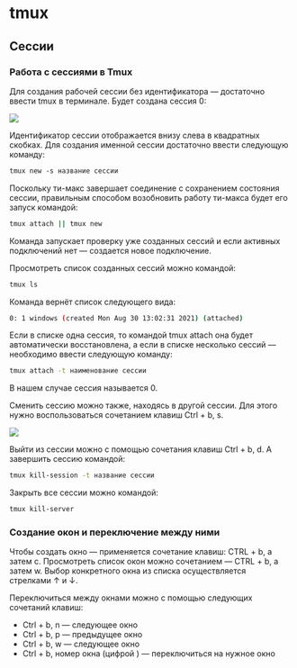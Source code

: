 # tmux

## Сессии
### Работа с сессиями в Tmux

Для создания рабочей сессии без идентификатора — достаточно ввести tmux в терминале. Будет создана сессия 0:

![](https://static.1cloud.ru/img/support/378.png)

Идентификатор сессии отображается внизу слева в квадратных скобках. Для создания именной сессии достаточно ввести следующую команду:

```bash
tmux new -s название сессии
```

Поскольку ти-макс завершает соединение с сохранением состояния сессии, правильным способом возобновить работу ти-макса будет его запуск командой:
```bash
tmux attach || tmux new
```

Команда запускает проверку уже созданных сессий и если активных подключений нет — создается новое подключение.

Просмотреть список созданных сессий можно командой:
```bash
tmux ls
```

Команда вернёт список следующего вида:
```bash
0: 1 windows (created Mon Aug 30 13:02:31 2021) (attached)
```

Если в списке одна сессия, то командой tmux attach она будет автоматически восстановлена, а если в списке несколько сессий — необходимо ввести следующую команду:
```bash
tmux attach -t наименование сессии
```

В нашем случае сессия называется 0.

Сменить сессию можно также, находясь в другой сессии. Для этого нужно воспользоваться сочетанием клавиш Ctrl + b, s.

![](https://static.1cloud.ru/img/support/379.png)

Выйти из сессии можно с помощью сочетания клавиш Ctrl + b, d. А завершить сессию командой:
```bash
tmux kill-session -t название сессии
```

Закрыть все сессии можно командой:
```bash
tmux kill-server
```

### Создание окон и переключение между ними

Чтобы создать окно — применяется сочетание клавиш: CTRL + b, а затем c. Просмотреть список окон можно сочетанием — CTRL + b, а затем w. Выбор конкретного окна из списка осуществляется стрелками ↑ и ↓.

Переключиться между окнами можно с помощью следующих сочетаний клавиш:

-   Ctrl + b, n — следующее окно
-   Ctrl + b, p — предыдущее окно
-   Ctrl + b, w — следующее окно
-   Ctrl + b, номер окна (цифрой ) — переключиться на нужное окно